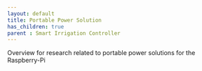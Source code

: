 ```yaml
---
layout: default
title: Portable Power Solution
has_children: true
parent : Smart Irrigation Controller
---
```


Overview for research related to portable power solutions for the Raspberry-Pi
